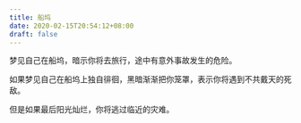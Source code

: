 ```yaml
---
title: 船坞
date: 2020-02-15T20:54:12+08:00
draft: false
---
```


梦见自己在船坞，暗示你将去旅行，途中有意外事故发生的危险。

如果梦见自己在船坞上独自徘徊，黑暗渐渐把你笼罩，表示你将遇到不共戴天的死敌。

但是如果最后阳光灿烂，你将逃过临近的灾难。

